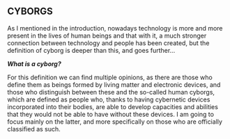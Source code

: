 
## CYBORGS
As I mentioned in the introduction, nowadays technology is more and more present in the lives of human beings and that with it, a much stronger connection between technology and people has been created, but the definition of cyborg is deeper than this, and goes further...


**_What is a cyborg?_**

For this definition we can find multiple opinions, as there are those who define them as beings formed by living matter and electronic devices, and those who distinguish between these and the so-called human cyborgs, which are defined as people who, thanks to having cybernetic devices incorporated into their bodies, are able to develop capacities and abilities that they would not be able to have without these devices. I am going to focus mainly on the latter, and more specifically on those who are officially classified as such. 
